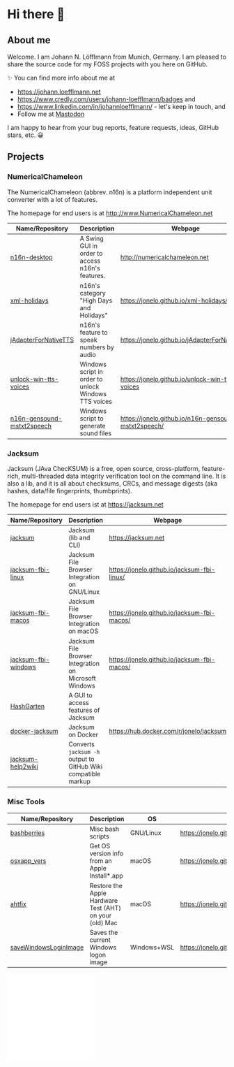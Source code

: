 # Hi there 👋

## About me

Welcome.  I am Johann N. Löfflmann from Munich, Germany.
I am pleased to share the source code for my FOSS projects with you here on GitHub.

✨ You can find more info about me at
- https://johann.loefflmann.net
- https://www.credly.com/users/johann-loefflmann/badges and
- https://www.linkedin.com/in/johannloefflmann/ - let's keep in touch, and
- Follow me at <a rel="me" href="https://fosstodon.org/@jonelo">Mastodon</a>

I am happy to hear from your bug reports, feature requests, ideas, GitHub stars, etc. 😀

## Projects

### NumericalChameleon

The NumericalChameleon (abbrev. n16n) is a platform independent unit converter with a lot of features.

The homepage for end users is at http://www.NumericalChameleon.net

| Name/Repository                                                         | Description                                           | Webpage                                              |
| ----------------------------------------------------------------------- | ----------------------------------------------------- | ---------------------------------------------------- |
| [n16n-desktop](https://github.com/jonelo/n16n-desktop)                  | A Swing GUI in order to access n16n's features.       | http://numericalchameleon.net                        |
| [xml-holidays](https://github.com/jonelo/xml-holidays)                  | n16n's category "High Days and Holidays"              | https://jonelo.github.io/xml-holidays/               |
| [jAdapterForNativeTTS](https://github.com/jonelo/jAdapterForNativeTTS)  | n16n's feature to speak numbers by audio              | https://jonelo.github.io/jAdapterForNativeTTS        |
| [unlock-win-tts-voices](https://github.com/jonelo/unlock-win-tts-voices) | Windows script in order to unlock Windows TTS voices | https://jonelo.github.io/unlock-win-tts-voices       |
| [n16n-gensound-mstxt2speech](https://github.com/jonelo/n16n-gensound-mstxt2speech) | Windows script to generate sound files     | https://jonelo.github.io/n16n-gensound-mstxt2speech/ |
 

### Jacksum

Jacksum (JAva ChecKSUM) is a free, open source, cross-platform, feature-rich, multi-threaded data integrity verification tool on the command line. It is also a lib, and it is all about checksums, CRCs, and message digests (aka hashes, data/file fingerprints, thumbprints).

The homepage for end users ist at https://jacksum.net

| Name/Repository                                                          | Description                                           | Webpage                                        |
| ------------------------------------------------------------------------ | ----------------------------------------------------- | ---------------------------------------------- |
| [jacksum](https://github.com/jonelo/jacksum)                             | Jacksum (lib and CLI)                                 | https://jacksum.net                            |
| [jacksum-fbi-linux](https://github.com/jonelo/jacksum-fbi-linux)         | Jacksum File Browser Integration on GNU/Linux         | https://jonelo.github.io/jacksum-fbi-linux/    |
| [jacksum-fbi-macos](https://github.com/jonelo/jacksum-fbi-macos)         | Jacksum File Browser Integration on macOS             | https://jonelo.github.io/jacksum-fbi-macos/    |
| [jacksum-fbi-windows](https://github.com/jonelo/jacksum-fbi-windows)     | Jacksum File Browser Integration on Microsoft Windows | https://jonelo.github.io/jacksum-fbi-macos/    |
| [HashGarten](https://github.com/jonelo/HashGarten)                       | A GUI to access features of Jacksum                   |                                                |
| [docker-jacksum](https://github.com/jonelo/docker-jacksum)               | Jacksum on Docker                                     | https://hub.docker.com/r/jonelo/jacksum        |
| [jacksum-help2wiki](https://github.com/jonelo/jacksum-help2wiki)         | Converts `jacksum -h` output to GitHub Wiki compatible markup | |


### Misc Tools

| Name/Repository                                                          | Description                                             | OS          | Webpage                                         |
| ------------------------------------------------------------------------ | ------------------------------------------------------- | ----------- | ----------------------------------------------- |
| [bashberries](https://github.com/jonelo/bashberries)                     | Misc bash scripts                                       | GNU/Linux   | https://jonelo.github.io/bashberries/           |
| [osxapp_vers](https://github.com/jonelo/osxapp_vers)                     | Get OS version info from an Apple Install*.app          | macOS       | https://jonelo.github.io/osxapp_vers/           |
| [ahtfix](https://github.com/jonelo/ahtfix)                               | Restore the Apple Hardware Test (AHT) on your (old) Mac | macOS       | https://jonelo.github.io/ahtfix/                |
| [saveWindowsLoginImage](https://github.com/jonelo/saveWindowsLogonImage) | Saves the current Windows logon image                   | Windows+WSL | https://jonelo.github.io/saveWindowsLogonImage/ |


<!--
**jonelo/jonelo** is a ✨ _special_ ✨ repository because its `README.md` (this file) appears on your GitHub profile.

Here are some ideas to get you started:

- 🔭 I’m currently working on ...
- 🌱 I’m currently learning ...
- 👯 I’m looking to collaborate on ...
- 🤔 I’m looking for help with ...
- 💬 Ask me about ...
- 📫 How to reach me: ...
- 😄 Pronouns: ...
- ⚡ Fun fact: ...
-->

<img src="https://github.com/jonelo/jonelo/blob/main/mastodon.svg?sanitize=false">

